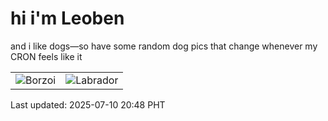 # hi i'm Leoben

and i like dogs—so have some random dog pics that change whenever my CRON feels like it

|  |  |
|--------|----------|
| ![Borzoi](https://random-dog-vercel.vercel.app/api/random-borzoi?v=1752151738) | ![Labrador](https://random-dog-vercel.vercel.app/api/random-labrador?v=1752151738) |

Last updated: 2025-07-10 20:48 PHT
